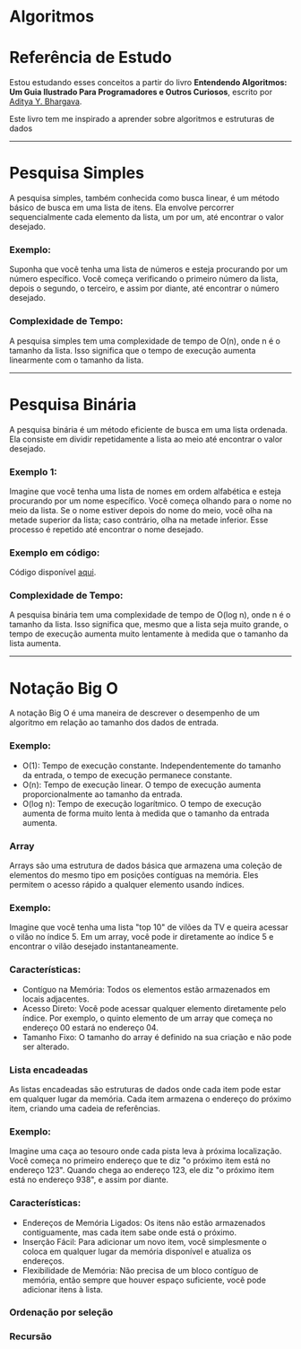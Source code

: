 # Algoritmos
# Referência de Estudo

Estou estudando esses conceitos a partir do livro **Entendendo Algoritmos: Um Guia Ilustrado Para Programadores e Outros Curiosos**, escrito por [Aditya Y. Bhargava](https://github.com/KAYOKG/BibliotecaDev/blob/main/LivrosDev/Entendendo%20Algoritmos%20-%20Um%20Guia%20Ilustrado%20Para%20Programadores%20e%20Outros%20Curiosos%20-%20Autor%20(Aditya%20Y.%20Bhargava).pdf).

Este livro tem me inspirado a aprender sobre algoritmos e estruturas de dados

---
# Pesquisa Simples

A pesquisa simples, também conhecida como busca linear, é um método básico de busca em uma lista de itens. Ela envolve percorrer sequencialmente cada elemento da lista, um por um, até encontrar o valor desejado.

### Exemplo:
Suponha que você tenha uma lista de números e esteja procurando por um número específico. Você começa verificando o primeiro número da lista, depois o segundo, o terceiro, e assim por diante, até encontrar o número desejado.

### Complexidade de Tempo:
A pesquisa simples tem uma complexidade de tempo de O(n), onde n é o tamanho da lista. Isso significa que o tempo de execução aumenta linearmente com o tamanho da lista.

---

# Pesquisa Binária

A pesquisa binária é um método eficiente de busca em uma lista ordenada. Ela consiste em dividir repetidamente a lista ao meio até encontrar o valor desejado.

### Exemplo 1:
Imagine que você tenha uma lista de nomes em ordem alfabética e esteja procurando por um nome específico. Você começa olhando para o nome no meio da lista. Se o nome estiver depois do nome do meio, você olha na metade superior da lista; caso contrário, olha na metade inferior. Esse processo é repetido até encontrar o nome desejado.

### Exemplo em código:
Código disponível [aqui](https://github.com/joaomagi/Algoritmos/blob/main/Pesquisa_binaria.py).
### Complexidade de Tempo:
A pesquisa binária tem uma complexidade de tempo de O(log n), onde n é o tamanho da lista. Isso significa que, mesmo que a lista seja muito grande, o tempo de execução aumenta muito lentamente à medida que o tamanho da lista aumenta.

---

# Notação Big O

A notação Big O é uma maneira de descrever o desempenho de um algoritmo em relação ao tamanho dos dados de entrada.

### Exemplo:
- O(1): Tempo de execução constante. Independentemente do tamanho da entrada, o tempo de execução permanece constante.
- O(n): Tempo de execução linear. O tempo de execução aumenta proporcionalmente ao tamanho da entrada.
- O(log n): Tempo de execução logarítmico. O tempo de execução aumenta de forma muito lenta à medida que o tamanho da entrada aumenta.

### Array
Arrays são uma estrutura de dados básica que armazena uma coleção de elementos do mesmo tipo em posições contíguas na memória. Eles permitem o acesso rápido a qualquer elemento usando índices.

### Exemplo:
Imagine que você tenha uma lista "top 10" de vilões da TV e queira acessar o vilão no índice 5. Em um array, você pode ir diretamente ao índice 5 e encontrar o vilão desejado instantaneamente.

### Características:
- Contíguo na Memória: Todos os elementos estão armazenados em locais adjacentes.
- Acesso Direto: Você pode acessar qualquer elemento diretamente pelo índice. Por exemplo, o quinto elemento de um array que começa no endereço 00 estará no endereço 04.
- Tamanho Fixo: O tamanho do array é definido na sua criação e não pode ser alterado.


### Lista encadeadas
As listas encadeadas são estruturas de dados onde cada item pode estar em qualquer lugar da memória. Cada item armazena o endereço do próximo item, criando uma cadeia de referências.

### Exemplo:
Imagine uma caça ao tesouro onde cada pista leva à próxima localização. Você começa no primeiro endereço que te diz "o próximo item está no endereço 123". Quando chega ao endereço 123, ele diz "o próximo item está no endereço 938", e assim por diante.

### Características:
- Endereços de Memória Ligados: Os itens não estão armazenados contiguamente, mas cada item sabe onde está o próximo.
- Inserção Fácil: Para adicionar um novo item, você simplesmente o coloca em qualquer lugar da memória disponível e atualiza os endereços.
- Flexibilidade de Memória: Não precisa de um bloco contíguo de memória, então sempre que houver espaço suficiente, você pode adicionar itens à lista.

### Ordenação por seleção


### Recursão



